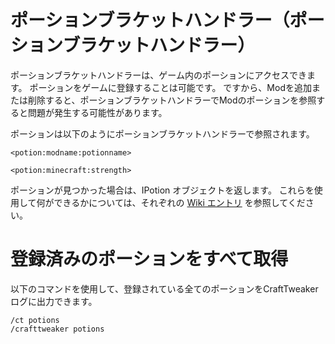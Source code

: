 # ポーションブラケットハンドラー（ポーションブラケットハンドラー）

ポーションブラケットハンドラーは、ゲーム内のポーションにアクセスできます。 ポーションをゲームに登録することは可能です。 ですから、Modを追加または削除すると、ポーションブラケットハンドラーでModのポーションを参照すると問題が発生する可能性があります。

ポーションは以下のようにポーションブラケットハンドラーで参照されます。

```zenscript
<potion:modname:potionname>

<potion:minecraft:strength>
```

ポーションが見つかった場合は、IPotion オブジェクトを返します。 これらを使用して何ができるかについては、それぞれの [Wiki エントリ](/Vanilla/Potions/IPotion/) を参照してください。

# 登録済みのポーションをすべて取得

以下のコマンドを使用して、登録されている全てのポーションをCraftTweakerログに出力できます。

    /ct potions
    /crafttweaker potions